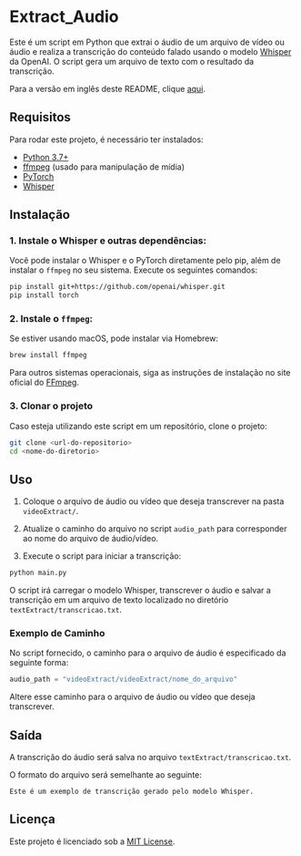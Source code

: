 # Extract_Audio

Este é um script em Python que extrai o áudio de um arquivo de vídeo ou áudio e realiza a transcrição do conteúdo falado usando o modelo [Whisper](https://github.com/openai/whisper) da OpenAI. O script gera um arquivo de texto com o resultado da transcrição.

Para a versão em inglês deste README, clique [aqui](README_EN.md).

## Requisitos

Para rodar este projeto, é necessário ter instalados:

- [Python 3.7+](https://www.python.org/downloads/)
- [ffmpeg](https://ffmpeg.org/download.html) (usado para manipulação de mídia)
- [PyTorch](https://pytorch.org/get-started/locally/)
- [Whisper](https://github.com/openai/whisper)

## Instalação

### 1. Instale o Whisper e outras dependências:
Você pode instalar o Whisper e o PyTorch diretamente pelo pip, além de instalar o `ffmpeg` no seu sistema. Execute os seguintes comandos:

```bash
pip install git+https://github.com/openai/whisper.git
pip install torch
```

### 2. Instale o `ffmpeg`:
Se estiver usando macOS, pode instalar via Homebrew:

```bash
brew install ffmpeg
```

Para outros sistemas operacionais, siga as instruções de instalação no site oficial do [FFmpeg](https://ffmpeg.org/download.html).

### 3. Clonar o projeto

Caso esteja utilizando este script em um repositório, clone o projeto:

```bash
git clone <url-do-repositorio>
cd <nome-do-diretorio>
```

## Uso

1. Coloque o arquivo de áudio ou vídeo que deseja transcrever na pasta `videoExtract/`.

2. Atualize o caminho do arquivo no script `audio_path` para corresponder ao nome do arquivo de áudio/vídeo.

3. Execute o script para iniciar a transcrição:

```bash
python main.py
```

O script irá carregar o modelo Whisper, transcrever o áudio e salvar a transcrição em um arquivo de texto localizado no diretório `textExtract/transcricao.txt`.

### Exemplo de Caminho

No script fornecido, o caminho para o arquivo de áudio é especificado da seguinte forma:

```python
audio_path = "videoExtract/videoExtract/nome_do_arquivo"
```

Altere esse caminho para o arquivo de áudio ou vídeo que deseja transcrever.

## Saída

A transcrição do áudio será salva no arquivo `textExtract/transcricao.txt`. 

O formato do arquivo será semelhante ao seguinte:

```
Este é um exemplo de transcrição gerado pelo modelo Whisper.
```

## Licença

Este projeto é licenciado sob a [MIT License](LICENSE).
